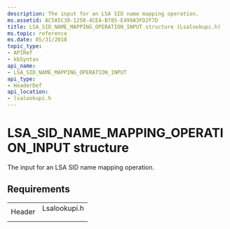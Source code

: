 ```yaml
---
description: The input for an LSA SID name mapping operation.
ms.assetid: AC5A5C30-1258-4CE4-B785-E499A3FD2F7D
title: LSA_SID_NAME_MAPPING_OPERATION_INPUT structure (Lsalookupi.h)
ms.topic: reference
ms.date: 05/31/2018
topic_type: 
- APIRef
- kbSyntax
api_name: 
- LSA_SID_NAME_MAPPING_OPERATION_INPUT
api_type: 
- HeaderDef
api_location: 
- lsalookupi.h
---
```


# LSA\_SID\_NAME\_MAPPING\_OPERATION\_INPUT structure

The input for an LSA SID name mapping operation.

## Requirements



|                   |                                                                                         |
|-------------------|-----------------------------------------------------------------------------------------|
| Header<br/> | <dl> <dt>Lsalookupi.h</dt> </dl> |



 

 





